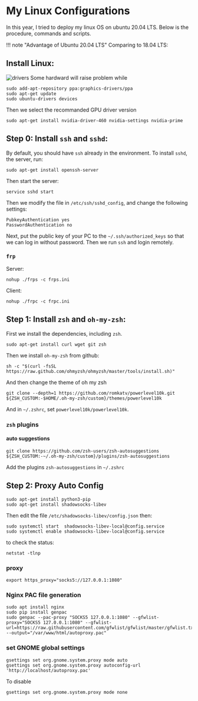 # My Linux Configurations

In this year, I tried to deploy my linux OS on ubuntu 20.04 LTS. Below is the procedure, commands and scripts.

!!! note "Advantage of Ubuntu 20.04 LTS"
    Comparing to 18.04 LTS:

## Install Linux:
![drivers](https://blog.csdn.net/qq_23996069/article/details/112862244)
Some hardward will raise problem while 
```
sudo add-apt-repository ppa:graphics-drivers/ppa
sudo apt-get update
sudo ubuntu-drivers devices
```
Then we select the recommanded GPU driver version
```
sudo apt-get install nvidia-driver-460 nvidia-settings nvidia-prime
```

## Step 0: Install `ssh` and `sshd`:
By default, you should have `ssh` already in the environment. To install `sshd`, the server, run:
```
sudo apt-get install openssh-server
```

Then start the server:
```
service sshd start
```

Then we modify the file in `/etc/ssh/sshd_config`, and change the following settings:
```
PubkeyAuthentication yes
PasswordAuthentication no
```

Next, put the public key of your PC to the `~/.ssh/authorized_keys` so that we can log in without password. Then we run `ssh` and login remotely.

### `frp`
Server:
```
nohup ./frps -c frps.ini
```

Client:
```
nohup ./frpc -c frpc.ini
```

## Step 1: Install `zsh` and `oh-my-zsh`:
First we install the dependencies, including `zsh`.
```
sudo apt-get install curl wget git zsh
```

Then we install `oh-my-zsh` from github:
```
sh -c "$(curl -fsSL https://raw.github.com/ohmyzsh/ohmyzsh/master/tools/install.sh)"
```

And then change the theme of oh my zsh
```
git clone --depth=1 https://github.com/romkatv/powerlevel10k.git ${ZSH_CUSTOM:-$HOME/.oh-my-zsh/custom}/themes/powerlevel10k
```

And in `~/.zshrc`, set `powerlevel10k/powerlevel10k`.

### `zsh` plugins

#### auto suggestions
```
git clone https://github.com/zsh-users/zsh-autosuggestions ${ZSH_CUSTOM:-~/.oh-my-zsh/custom}/plugins/zsh-autosuggestions
```

Add the plugins `zsh-autosuggestions` in `~/.zshrc`

## Step 2: Proxy Auto Config
```
sudo apt-get install python3-pip
sudo apt-get install shadowsocks-libev
```

Then edit the file `/etc/shadowsocks-libev/config.json` then:
```
sudo systemctl start  shadowsocks-libev-local@config.service
sudo systemctl enable shadowsocks-libev-local@config.service
```

to check the status:
```
netstat -tlnp
```

### proxy
```
export https_proxy="socks5://127.0.0.1:1080"
```

### Nginx PAC file generation
```
sudo apt install nginx
sudo pip install genpac
sudo genpac --pac-proxy "SOCKS5 127.0.0.1:1080" --gfwlist-proxy="SOCKS5 127.0.0.1:1080" --gfwlist-url=https://raw.githubusercontent.com/gfwlist/gfwlist/master/gfwlist.txt --output="/var/www/html/autoproxy.pac"
```

### set GNOME global settings
```
gsettings set org.gnome.system.proxy mode auto
gsettings set org.gnome.system.proxy autoconfig-url 'http://localhost/autoproxy.pac'
```

To disable 
```
gsettings set org.gnome.system.proxy mode none
```
